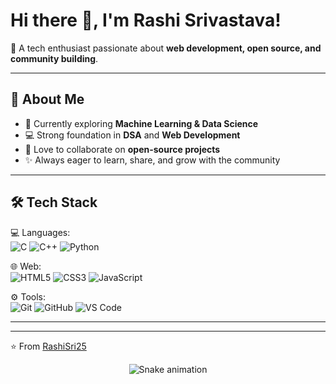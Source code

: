 # Hi there 👋, I'm Rashi Srivastava!  

🌟 A tech enthusiast passionate about **web development, open source, and community building**.  

---

## 🚀 About Me
- 🌱 Currently exploring **Machine Learning & Data Science**
- 💻 Strong foundation in **DSA** and **Web Development**
- 🎯 Love to collaborate on **open-source projects**
- ✨ Always eager to learn, share, and grow with the community

---

## 🛠️ Tech Stack
💻 Languages:  
![C](https://img.shields.io/badge/C-00599C?style=for-the-badge&logo=c&logoColor=white) 
![C++](https://img.shields.io/badge/C++-00599C?style=for-the-badge&logo=cplusplus&logoColor=white) 
![Python](https://img.shields.io/badge/Python-3776AB?style=for-the-badge&logo=python&logoColor=white)  

🌐 Web:  
![HTML5](https://img.shields.io/badge/HTML5-E34F26?style=for-the-badge&logo=html5&logoColor=white) 
![CSS3](https://img.shields.io/badge/CSS3-1572B6?style=for-the-badge&logo=css3&logoColor=white) 
![JavaScript](https://img.shields.io/badge/JavaScript-F7DF1E?style=for-the-badge&logo=javascript&logoColor=black)  

⚙️ Tools:  
![Git](https://img.shields.io/badge/Git-F05032?style=for-the-badge&logo=git&logoColor=white) 
![GitHub](https://img.shields.io/badge/GitHub-181717?style=for-the-badge&logo=github&logoColor=white) 
![VS Code](https://img.shields.io/badge/VS%20Code-0078d7?style=for-the-badge&logo=visual-studio-code&logoColor=white)  

---


---
⭐️ From [RashiSri25](https://github.com/RashiSri25) 

<div align="center">
  <img src="https://profile-readme-generator.com/assets/snake.svg" alt="Snake animation" />
</div>



